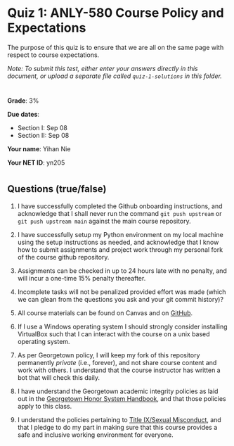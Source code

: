 # Quiz 1: ANLY-580 Course Policy and Expectations

The purpose of this quiz is to ensure that we are all on the same page with respect to course expectations.

*Note: To submit this test, either enter your answers directly in this document, or upload a separate file called `quiz-1-solutions` in this folder.*

#

**Grade**: 3%

**Due dates**:
 
 - Section I: Sep 08
 - Section II: Sep 08

**Your name**: Yihan Nie

**Your NET ID**: yn205

#
##  Questions (true/false)

1. I have successfully completed the Github onboarding instructions, and acknowledge that I shall never run the command `git push upstream` or `git push upstream main` against the main course repository.

2. I have successfully setup my Python environment on my local machine using the setup instructions as needed, and acknowledge that I know how to submit assignments and project work through my personal fork of the course github repository.

3. Assignments can be checked in up to 24 hours late with no penalty, and will incur a one-time 15% penalty thereafter.

4. Incomplete tasks will not be penalized provided effort was made (which we can glean from the questions you ask and your git commit history)?

5. All course materials can be found on Canvas and on [GitHub](https://github.com/chrislarson1/ANLY-580-FALL-2021.git).

6. If I use a Windows operating system I should strongly consider installing VirtualBox such that I can interact with the course on a unix based operating system.

7. As per Georgetown policy, I will keep my fork of this repository permanently *private* (i.e., forever), and not share course content and work with others. I understand that the course instructor has written a bot that will check this daily.

8. I have understand the Georgetown academic integrity policies as laid out in the [Georgetown Honor System Handbook](https://honorcouncil.georgetown.edu/system/policies/), and that those policies apply to this class.

9. I understand the policies pertaining to [Title IX/Sexual Misconduct](https://sexualassault.georgetown.edu/resourcecenter), and that I pledge to do my part in making sure that this course provides a safe and inclusive working environment for everyone.
